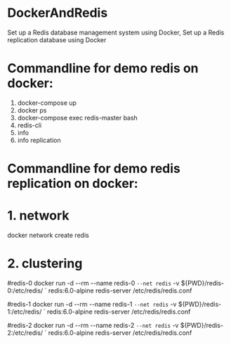 # DockerAndRedis
Set up a Redis database management system using Docker, Set up a Redis replication database using Docker

# Commandline for demo redis on docker:

1. docker-compose up
2. docker ps
3. docker-compose exec redis-master bash
4. redis-cli
5. info
6. info replication

# Commandline for demo redis replication on docker:

# 1. network
docker network create redis

# 2. clustering

#redis-0
docker run -d --rm --name redis-0 `
    --net redis `
    -v ${PWD}/redis-0:/etc/redis/ `
    redis:6.0-alpine redis-server /etc/redis/redis.conf

#redis-1
docker run -d --rm --name redis-1 `
    --net redis `
    -v ${PWD}/redis-1:/etc/redis/ `
    redis:6.0-alpine redis-server /etc/redis/redis.conf

#redis-2
docker run -d --rm --name redis-2 `
    --net redis `
    -v ${PWD}/redis-2:/etc/redis/ `
    redis:6.0-alpine redis-server /etc/redis/redis.conf
